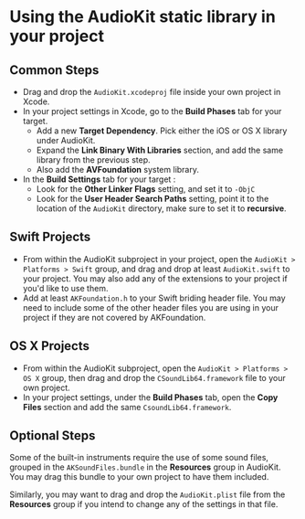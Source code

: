 # Using the AudioKit static library in your project

## Common Steps
* Drag and drop the `AudioKit.xcodeproj` file inside your own project in Xcode.
* In your project settings in Xcode, go to the **Build Phases** tab for your target. 
	* Add a new **Target Dependency**. Pick either the iOS or OS X library under AudioKit.
	* Expand the **Link Binary With Libraries** section, and add the same library from the previous step.
	* Also add the **AVFoundation** system library.
* In the **Build Settings** tab for your target :
	* Look for the **Other Linker Flags** setting, and set it to `-ObjC`
	* Look for the **User Header Search Paths** setting, point it to the location of the `AudioKit` directory, make sure to set it to **recursive**.

## Swift Projects
* From within the AudioKit subproject in your project, open the `AudioKit > Platforms > Swift` group, and drag and drop at least `AudioKit.swift` to your project. You may also add any of the extensions to your project if you'd like to use them.
* Add at least `AKFoundation.h` to your Swift briding header file. You may need to include some of the other header files you are using in your project if they are not covered by AKFoundation.

## OS X Projects
* From within the AudioKit subproject, open the `AudioKit > Platforms > OS X` group, then drag and drop the `CSoundLib64.framework` file to your own project.
* In your project settings, under the **Build Phases** tab, open the **Copy Files** section and add the same `CsoundLib64.framework`.

## Optional Steps
Some of the built-in instruments require the use of some sound files, grouped in the `AKSoundFiles.bundle` in the **Resources** group in AudioKit. You may drag this bundle to your own project to have them included.

Similarly, you may want to drag and drop the `AudioKit.plist` file from the **Resources** group if you intend to change any of the settings in that file.
